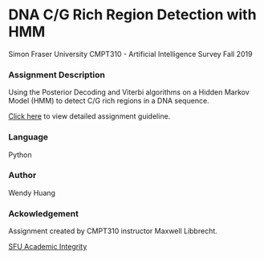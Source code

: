 # DNA C/G Rich Region Detection with HMM

Simon Fraser University CMPT310 - Artificial Intelligence Survey
Fall 2019

### Assignment Description

Using the Posterior Decoding and Viterbi algorithms on a Hidden Markov Model (HMM) to detect C/G rich regions in a DNA sequence.

[Click here](https://github.com/wendyhwl/DNA-Sequence-with-HMM/blob/main/Assignment%203%20Guidelines.pdf) to view detailed assignment guideline.

### Language

Python

### Author

Wendy Huang

### Ackowledgement

Assignment created by CMPT310 instructor Maxwell Libbrecht.

[SFU Academic Integrity](http://www.sfu.ca/students/academicintegrity.html)
